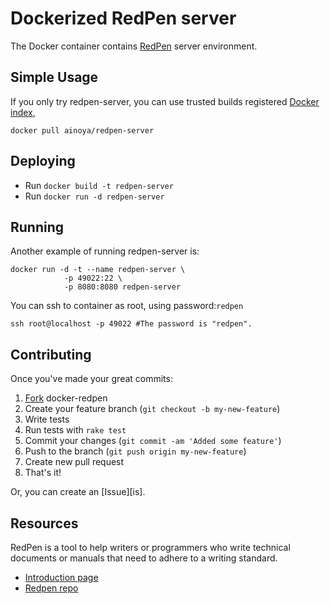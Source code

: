 # Dockerized RedPen server

The Docker container contains [RedPen][intro] server environment.

## Simple Usage

If you only try redpen-server, you can use trusted builds registered [Docker index][di],

    docker pull ainoya/redpen-server

## Deploying

* Run `docker build -t redpen-server`
* Run `docker run -d redpen-server`

## Running

Another example of running redpen-server is:

    docker run -d -t --name redpen-server \
                -p 49022:22 \
                -p 8080:8080 redpen-server

You can ssh to container as root, using password:`redpen`

    ssh root@localhost -p 49022 #The password is "redpen".

## Contributing

Once you've made your great commits:

1. [Fork][fk] docker-redpen
2. Create your feature branch (``git checkout -b my-new-feature``)
3. Write tests
4. Run tests with ``rake test``
5. Commit your changes (``git commit -am 'Added some feature'``)
6. Push to the branch (``git push origin my-new-feature``)
7. Create new pull request
8. That's it!

Or, you can create an [Issue][is].

## Resources

RedPen is a tool to help writers or programmers who write technical documents or manuals that need to adhere to a writing standard.

* [Introduction page][intro]
* [Redpen repo][repo]

[fk]: http://help.github.com/forking/
[intro]: http://redpen.bigram.org/
[repo]: https://github.com/recruit-tech/redpen
[di]: https://index.docker.io/u/ainoya/redpen-server/
